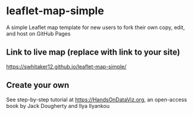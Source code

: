 # leaflet-map-simple
A simple Leaflet map template for new users to fork their own copy, edit, and host on GitHub Pages

## Link to live map (replace with link to your site)
https://swhitaker12.github.io/leaflet-map-simple/

## Create your own
See step-by-step tutorial at https://HandsOnDataViz.org, an open-access book by Jack Dougherty and Ilya Ilyankou
